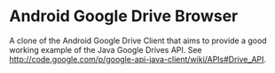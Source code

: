 Android Google Drive Browser
============================

A clone of the Android Google Drive Client that aims to provide a good working example of the Java Google Drives API.
See http://code.google.com/p/google-api-java-client/wiki/APIs#Drive_API.
